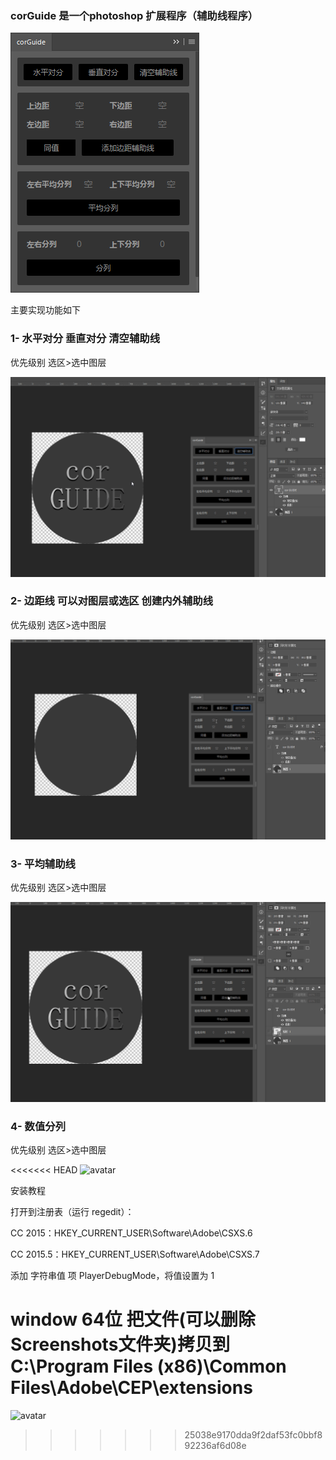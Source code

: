 ### corGuide 是一个photoshop 扩展程序（辅助线程序）

![avatar](./Screenshots/1.png)

主要实现功能如下
### 1- 水平对分 垂直对分 清空辅助线

优先级别 选区>选中图层

![avatar](./Screenshots/1.gif)

### 2- 边距线 可以对图层或选区 创建内外辅助线

优先级别 选区>选中图层

![avatar](./Screenshots/2.gif)

### 3- 平均辅助线 

优先级别 选区>选中图层

![avatar](./Screenshots/3.gif)

### 4- 数值分列 

优先级别 选区>选中图层

<<<<<<< HEAD
![avatar](./Screenshots/4.gif)

安装教程 

打开到注册表（运行 regedit）：

CC 2015：HKEY_CURRENT_USER\Software\Adobe\CSXS.6

CC 2015.5：HKEY_CURRENT_USER\Software\Adobe\CSXS.7

添加 字符串值 项 PlayerDebugMode，将值设置为 1

window 64位 把文件(可以删除Screenshots文件夹)拷贝到  C:\Program Files (x86)\Common Files\Adobe\CEP\extensions
=======
![avatar](./Screenshots/4.gif)
>>>>>>> 25038e9170dda9f2daf53fc0bbf892236af6d08e
